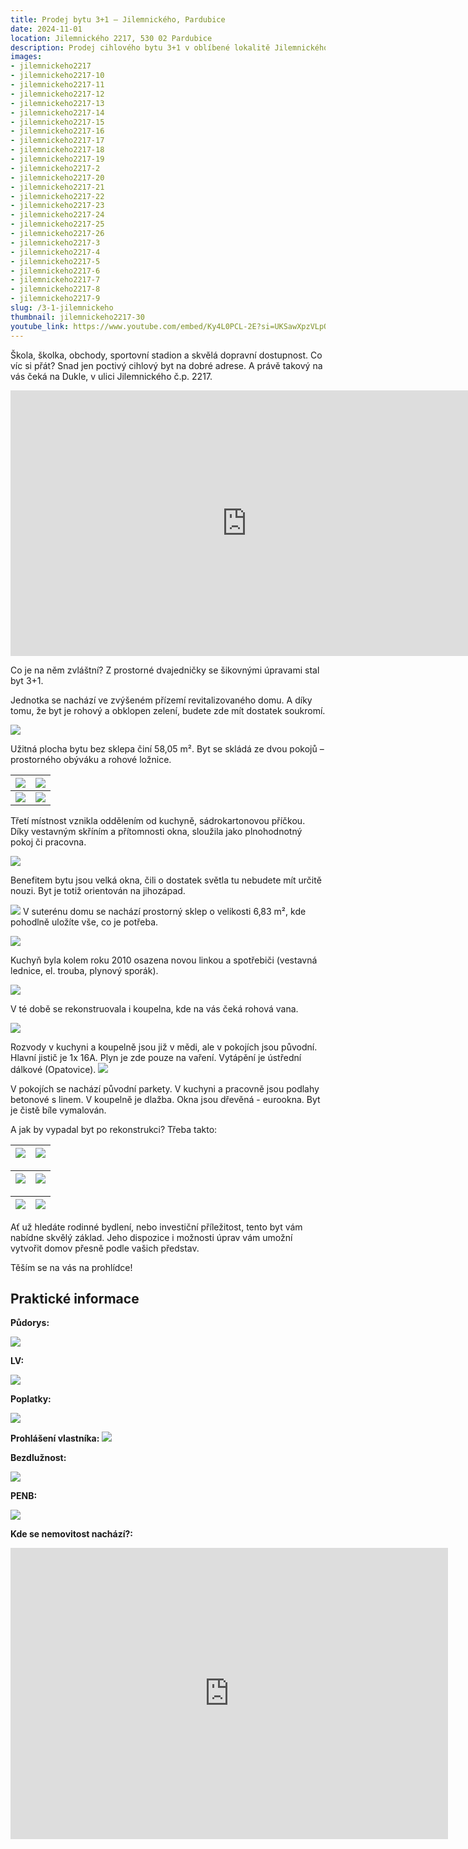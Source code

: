 ```yaml
---
title: Prodej bytu 3+1 – Jilemnického, Pardubice
date: 2024-11-01
location: Jilemnického 2217, 530 02 Pardubice
description: Prodej cihlového bytu 3+1 v oblíbené lokalitě Jilemnického, Pardubice.
images:
- jilemnickeho2217
- jilemnickeho2217-10
- jilemnickeho2217-11
- jilemnickeho2217-12
- jilemnickeho2217-13
- jilemnickeho2217-14
- jilemnickeho2217-15
- jilemnickeho2217-16
- jilemnickeho2217-17
- jilemnickeho2217-18
- jilemnickeho2217-19
- jilemnickeho2217-2
- jilemnickeho2217-20
- jilemnickeho2217-21
- jilemnickeho2217-22
- jilemnickeho2217-23
- jilemnickeho2217-24
- jilemnickeho2217-25
- jilemnickeho2217-26
- jilemnickeho2217-3
- jilemnickeho2217-4
- jilemnickeho2217-5
- jilemnickeho2217-6
- jilemnickeho2217-7
- jilemnickeho2217-8
- jilemnickeho2217-9
slug: /3-1-jilemnickeho
thumbnail: jilemnickeho2217-30
youtube_link: https://www.youtube.com/embed/Ky4L0PCL-2E?si=UKSawXpzVLpQzLq4
---
```


Škola, školka, obchody, sportovní stadion a skvělá dopravní dostupnost. Co víc si přát? Snad jen poctivý cihlový byt na dobré adrese. A právě takový na vás čeká na Dukle, v ulici Jilemnického č.p. 2217. 

<iframe width="755" height="425" src="https://www.youtube.com/embed/Ky4L0PCL-2E?si=vZZlGRk3z_49h2Zl" title="YouTube video player" frameborder="0" allow="accelerometer; autoplay; clipboard-write; encrypted-media; gyroscope; picture-in-picture; web-share" referrerpolicy="strict-origin-when-cross-origin" allowfullscreen></iframe>

Co je na něm zvláštní? Z prostorné dvajedničky se šikovnými úpravami stal byt 3+1. 

Jednotka se nachází ve zvýšeném přízemí revitalizovaného domu. A díky tomu, že byt je rohový a obklopen zelení, budete zde mít dostatek soukromí.

![](https://res.cloudinary.com/dgnpeadbj/image/upload/v1754728903/jilemnickeho2217.jpg)

Užitná plocha bytu bez sklepa činí 58,05 m². Byt se skládá ze dvou pokojů – prostorného obýváku a rohové ložnice. 

| ![](https://res.cloudinary.com/dgnpeadbj/image/upload/v1754728904/jilemnickeho2217-7.jpg) | ![](https://res.cloudinary.com/dgnpeadbj/image/upload/v1754728903/jilemnickeho2217-5.jpg) |
| ----------------------------------------------------------------------------------------- | ----------------------------------------------------------------------------------------- |
| ![](https://res.cloudinary.com/dgnpeadbj/image/upload/v1754728904/jilemnickeho2217-9.jpg) | ![](https://res.cloudinary.com/dgnpeadbj/image/upload/v1754728903/jilemnickeho2217-8.jpg) |

 Třetí místnost vznikla oddělením od kuchyně, sádrokartonovou příčkou. Díky vestavným skříním a přítomnosti okna, sloužila jako plnohodnotný pokoj či pracovna.

![](https://res.cloudinary.com/dgnpeadbj/image/upload/v1754728905/jilemnickeho2217-20.jpg)

Benefitem bytu jsou velká okna, čili o dostatek světla tu nebudete mít určitě nouzi. Byt je totiž orientován na jihozápad.

![](https://res.cloudinary.com/dgnpeadbj/image/upload/v1754728903/jilemnickeho2217-3.jpg) V suterénu domu se nachází prostorný sklep o velikosti 6,83 m², kde pohodlně uložíte vše, co je potřeba.

![](https://res.cloudinary.com/dgnpeadbj/image/upload/v1754728906/jilemnickeho2217-15.jpg)

Kuchyň byla kolem roku 2010 osazena novou linkou a spotřebiči (vestavná lednice, el. trouba, plynový sporák). 

![](https://res.cloudinary.com/dgnpeadbj/image/upload/v1754728904/jilemnickeho2217-11.jpg)

V té době se rekonstruovala i koupelna, kde na vás čeká rohová vana. 

![](https://res.cloudinary.com/dgnpeadbj/image/upload/v1754728904/jilemnickeho2217-14.jpg)

Rozvody v kuchyni a koupelně jsou již v mědi, ale v pokojích jsou původní. Hlavní jistič je 1x 16A. Plyn je zde pouze na vaření. Vytápění je ústřední dálkové (Opatovice).
![](https://res.cloudinary.com/dgnpeadbj/image/upload/v1754728904/jilemnickeho2217-13.jpg)

V pokojích se nachází původní parkety. V kuchyni a pracovně jsou podlahy betonové s linem. V koupelně je dlažba. Okna jsou dřevěná - eurookna. Byt je čistě bíle vymalován.

A jak by vypadal byt po rekonstrukci? Třeba takto:

| ![](https://res.cloudinary.com/dgnpeadbj/image/upload/v1754728905/jilemnickeho2217-19.jpg) | ![](https://res.cloudinary.com/dgnpeadbj/image/upload/v1754728905/jilemnickeho2217-17.jpg) |
| ------------------------------------------------------------------------------------------ | ------------------------------------------------------------------------------------------ |

| ![](https://res.cloudinary.com/dgnpeadbj/image/upload/v1754728903/jilemnickeho2217-8.jpg) | ![](https://res.cloudinary.com/dgnpeadbj/image/upload/v1754728905/jilemnickeho2217-18.jpg) |
| ----------------------------------------------------------------------------------------- | ------------------------------------------------------------------------------------------ |

| ![](https://res.cloudinary.com/dgnpeadbj/image/upload/v1754728904/jilemnickeho2217-9.jpg) | ![](https://res.cloudinary.com/dgnpeadbj/image/upload/v1754728905/jilemnickeho2217-16.jpg) |
| ----------------------------------------------------------------------------------------- | ------------------------------------------------------------------------------------------ |

Ať už hledáte rodinné bydlení, nebo investiční příležitost, tento byt vám nabídne skvělý základ. Jeho dispozice i možnosti úprav vám umožní vytvořit domov přesně podle vašich představ.

Těším se na vás na prohlídce!

## Praktické informace

**Půdorys:**

![](https://res.cloudinary.com/dgnpeadbj/image/upload/v1754728905/jilemnickeho2217-21.jpg)

**LV:**

![](https://res.cloudinary.com/dgnpeadbj/image/upload/v1754728906/jilemnickeho2217-22.png)

**Poplatky:**

![](https://res.cloudinary.com/dgnpeadbj/image/upload/v1754728909/jilemnickeho2217-26.png)

**Prohlášení vlastníka:**
![](https://res.cloudinary.com/dgnpeadbj/image/upload/v1754728906/jilemnickeho2217-23.png)

**Bezdlužnost:**

![](https://res.cloudinary.com/dgnpeadbj/image/upload/v1754728908/jilemnickeho2217-25.png)

**PENB:**

![](https://res.cloudinary.com/dgnpeadbj/image/upload/v1754728908/jilemnickeho2217-24.png)

**Kde se nemovitost nachází?:**

<iframe style="border:none" src="https://mapy.com/s/kehemadohe" width="700" height="466" frameborder="0"></iframe>
